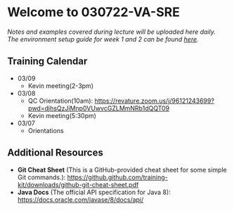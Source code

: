 # Welcome to 030722-VA-SRE

*Notes and examples covered during lecture will be uploaded here daily.  
The environment setup guide for week 1 and 2 can be found [here](https://github.com/022822-VA-SRE/notes/blob/main/setup/env_guide.md).*

## Training Calendar
* 03/09
    * Kevin meeting(2-3pm)
* 03/08
    * QC Orientation(10am): https://revature.zoom.us/j/96121243699?pwd=djhsQzJiMnp0VUwvcGZLMmNRb1dQQT09
    * Kevin meeting(5:30pm)
* 03/07
    * Orientations

## Additional Resources

*  **Git Cheat Sheet** (This is a GitHub-provided cheat sheet for some simple Git commands.): https://github.github.com/training-kit/downloads/github-git-cheat-sheet.pdf
*  **Java Docs** (The official API specification for Java 8): https://docs.oracle.com/javase/8/docs/api/
